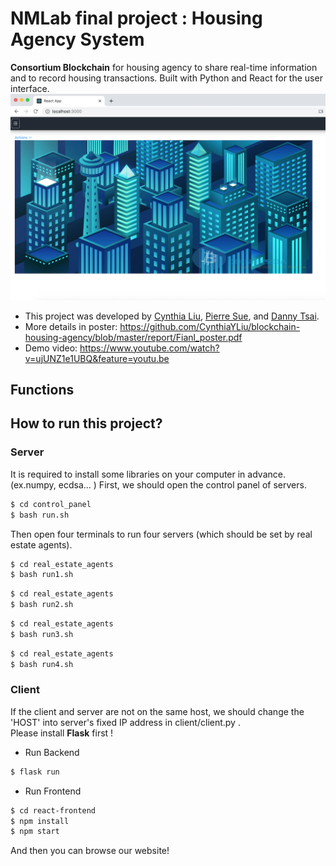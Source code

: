 # NMLab final project : Housing Agency System
**Consortium Blockchain** for housing agency to share real-time information and to record housing transactions. Built with Python and React for the user interface.
![image](https://github.com/CynthiaYLiu/blockchain-housing-agency/blob/master/img/home.png)

* This project was developed by [Cynthia Liu](https://github.com/CynthiaYLiu), [Pierre Sue](https://github.com/PierreSu), and [Danny Tsai](https://github.com/dannyInc).<br>
* More details in poster: https://github.com/CynthiaYLiu/blockchain-housing-agency/blob/master/report/Fianl_poster.pdf
* Demo video: https://www.youtube.com/watch?v=ujUNZ1e1UBQ&feature=youtu.be


## Functions



## How to run this project?

### Server
It is required to install some libraries on your computer in advance. (ex.numpy, ecdsa... )
First, we should open the control panel of servers.
```bash
$ cd control_panel
$ bash run.sh
```

Then open four terminals to run four servers (which should be set by real estate agents).
```bash
$ cd real_estate_agents
$ bash run1.sh
```
```bash
$ cd real_estate_agents
$ bash run2.sh
```
```bash
$ cd real_estate_agents
$ bash run3.sh
```
```bash
$ cd real_estate_agents
$ bash run4.sh
```

### Client
If the client and server are not on the same host, we should change the 'HOST' into server's fixed IP address in client/client.py . <br>
Please install **Flask** first !

* Run Backend
```bash
$ flask run 
```

* Run Frontend
```bash
$ cd react-frontend
$ npm install
$ npm start
```
And then you can browse our website!

